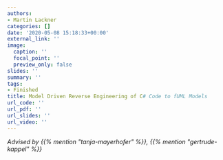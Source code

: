 ```yaml
---
authors:
- Martin Lackner
categories: []
date: '2020-05-08 15:18:33+00:00'
external_link: ''
image:
  caption: ''
  focal_point: ''
  preview_only: false
slides: ''
summary: ''
tags:
- Finished
title: Model Driven Reverse Engineering of C# Code to fUML Models
url_code: ''
url_pdf: ''
url_slides: ''
url_video: ''
---
```




*Advised by {{% mention "tanja-mayerhofer" %}}, {{% mention "gertrude-kappel" %}}*